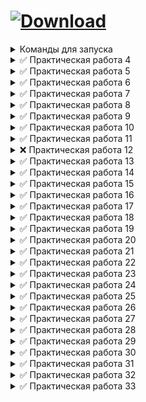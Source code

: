 # <a href="https://github.com/xttqd/obt/releases/download/latest/master.zip"><img alt="Download" src="https://custom-icon-badges.demolab.com/badge/-%D0%A1%D0%BA%D0%B0%D1%87%D0%B0%D1%82%D1%8C%20%D1%80%D0%B5%D0%BF%D0%BE%D0%B7%D0%B8%D1%82%D0%BE%D1%80%D0%B8%D0%B9-198754?style=for-the-badge&logo=download&logoColor=white"></a>

<details>
<summary>Команды для запуска</summary>

```bash
npm i
```
```bash
npx hardhat node
```
```bash
npx hardhat test
```
</details>

<details>
<summary>✅ Практическая работа 4</summary>

- [x] [Factorial.sol](contracts/Factorial.sol)
- [x] [BinaryToDecimal.sol](contracts/BinaryToDecimal.sol)
- [x] [OctalToDecimal.sol](contracts/OctalToDecimal.sol)
</details>

<details>
<summary>✅ Практическая работа 5</summary>

- [x] [DecimalToBinaryConverter.sol](contracts/DecimalToBinaryConverter.sol)
- [x] [DecimalToHexConverter.sol](contracts/DecimalToHexConverter.sol)
- [x] [BaseConverter.sol](contracts/BaseConverter.sol)
</details>

<details>
<summary>✅ Практическая работа 6</summary>

- [x] [Calculator.sol](contracts/Calculator.sol)
- [x] [BitwiseCalculator.sol](contracts/BitwiseCalculator.sol)
- [x] [BitwiseCalculatorAdvanced.sol](contracts/BitwiseCalculatorAdvanced.sol)
</details>

<details>
<summary>✅ Практическая работа 7</summary>

- [x] [Exponentiation.sol](contracts/Exponentiation.sol)
- [x] [BitwiseShift.sol](contracts/BitwiseShift.sol)
- [x] [DateCalculator.sol](contracts/DateCalculator.sol)
</details>

<details>
<summary>✅ Практическая работа 8</summary>

- [x] [Note.sol](contracts/Note.sol)
</details>

<details>
<summary>✅ Практическая работа 9</summary>

- [x] [NewNote.sol](contracts/NewNote.sol)
</details>

<details>
<summary>✅ Практическая работа 10</summary>

- [x] [Greetings.sol](contracts/Greetings.sol)
- [x] [Greetings.html](dapps/Greetings.html)
</details>

<details>
<summary>✅ Практическая работа 11</summary>

- [x] [Voting.sol](contracts/Voting.sol)
- [ ] Voting.html
</details>

<details>
<summary>❌ Практическая работа 12</summary>

- [ ] Upload File Blockchain dApp
</details>

<details>
<summary>✅ Практическая работа 13</summary>

- [x] [Factorial.sol](contracts/Factorial.sol)
- [x] [BinaryToDecimal.sol](contracts/BinaryToDecimal.sol)
- [x] [OctalToDecimal.sol](contracts/OctalToDecimal.sol)
</details>

<details>
<summary>✅ Практическая работа 14</summary>

- [x] [DecimalToBinaryConverter.html](dapps/DecimalToBinaryConverter.html)
- [x] [DecimalToHexConverter.html](dapps/DecimalToHexConverter.html)
- [x] [BaseConverter.html](dapps/BaseConverter.html)
</details>

<details>
<summary>✅ Практическая работа 15</summary>

- [x] [Calculator.html](dapps/Calculator.html)
- [x] [BitwiseCalculator.html](dapps/BitwiseCalculator.html)
- [x] [BitwiseCalculatorAdvanced.html](dapps/BitwiseCalculatorAdvanced.html)
</details>

<details>
<summary>✅ Практическая работа 16</summary>

- [x] [Note.html](dapps/Note.html)
- [x] [NewNote.html](dapps/NewNote.html)
</details>

<details>
<summary>✅ Практическая работа 17</summary>

- [x] [Owner.sol](contracts/Owner.sol)
- [x] [Owner.html](dapps/Owner.html)
</details>

<details>
<summary>✅ Практическая работа 18</summary>

- [x] [Grades.sol](contracts/Grades.sol)
- [x] [Grades.html](dapps/Grades.html)
</details>

<details>
<summary>✅ Практическая работа 19</summary>

- [x] [Address.sol](contracts/Address.sol)
- [x] [Address.html](dapps/Address.html)
</details>

<details>
<summary>✅ Практическая работа 20</summary>

- [x] [Voter.sol](contracts/Voter.sol)
- [x] [Voter.html](dapps/Voter.html)
</details>

<details>
<summary>✅ Практическая работа 21</summary>

- [x] [RandomSeven.sol](contracts/RandomSeven.sol)
- [x] [RandomSeven.html](dapps/RandomSeven.html)
</details>

<details>
<summary>✅ Практическая работа 22</summary>

- [x] [RLottery.sol](contracts/RLottery.sol)
- [x] [RLottery.html](dapps/RLottery.html)
</details>

<details>
<summary>✅ Практическая работа 23</summary>

- [x] [Dice.sol](contracts/Dice.sol)
- [x] Dice.html
</details>

<details>
<summary>✅ Практическая работа 24</summary>

- [x] [Dice_2.sol](contracts/Dice_2.sol)
- [ ] Dice_2.html
</details>

<details>
<summary>✅ Практическая работа 25</summary>

- [x] [DragonFarm.sol](contracts/DragonFarm.sol)
- [x] [DragonFarm.html](dapps/DragonFarm.html)
</details>

<details>
<summary>✅ Практическая работа 26</summary>

- [x] [DragonForge.sol](contracts/DragonForge.sol)
- [x] [DragonForge.html](dapps/DragonForge.html)
</details>

<details>
<summary>✅ Практическая работа 27</summary>

- [x] [Transaction.sol](contracts/Transaction.sol)
- [x] [Transaction.html](dapps/Transaction.html)
</details>

<details>
<summary>✅ Практическая работа 28</summary>

- [x] [Split.sol](contracts/Split.sol)
- [x] [Split.html](dapps/Split.html)
</details>

<details>
<summary>✅ Практическая работа 29</summary>

- [x] [Donation.sol](contracts/Donation.sol)
- [x] [Donation.html](dapps/Donation.html)
</details>

<details>
<summary>✅ Практическая работа 30</summary>

- [x] [BankDeposit.sol](contracts/BankDeposit.sol)
- [x] [BankDeposit.html](dapps/BankDeposit.html)
</details>

<details>
<summary>✅ Практическая работа 31</summary>

- [x] [Insurance.sol](contracts/Insurance.sol)
- [x] [Insurance.html](dapps/Insurance.html)
</details>

<details>
<summary>✅ Практическая работа 32</summary>

- [x] [MyCoin.sol](contracts/MyCoin.sol)
- [x] [MyCoin.html](dapps/MyCoin.html)
</details>

<details>
<summary>✅ Практическая работа 33</summary>

- [x] [Dice.test.js](test/Dice.test.js)
- [x] [Dice.variant1.test.js](test/Dice.variant1.test.js)
- [x] [Dice.variant2.test.js](test/Dice.variant2.test.js)
</details>